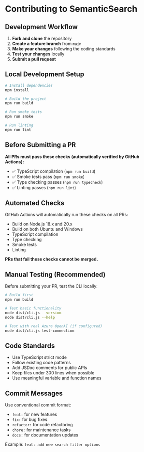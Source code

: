 # Contributing to SemanticSearch

## Development Workflow

1. **Fork and clone** the repository
2. **Create a feature branch** from `main`
3. **Make your changes** following the coding standards
4. **Test your changes** locally
5. **Submit a pull request**

## Local Development Setup

```bash
# Install dependencies
npm install

# Build the project
npm run build

# Run smoke tests
npm run smoke

# Run linting
npm run lint
```

## Before Submitting a PR

**All PRs must pass these checks (automatically verified by GitHub Actions):**
- ✅ TypeScript compilation (`npm run build`)
- ✅ Smoke tests pass (`npm run smoke`)
- ✅ Type checking passes (`npm run typecheck`)
- ✅ Linting passes (`npm run lint`)

## Automated Checks

GitHub Actions will automatically run these checks on all PRs:
- Build on Node.js 18.x and 20.x
- Build on both Ubuntu and Windows
- TypeScript compilation
- Type checking
- Smoke tests
- Linting

**PRs that fail these checks cannot be merged.**

## Manual Testing (Recommended)

Before submitting your PR, test the CLI locally:

```bash
# Build first
npm run build

# Test basic functionality
node dist/cli.js --version
node dist/cli.js --help

# Test with real Azure OpenAI (if configured)
node dist/cli.js test-connection
```

## Code Standards

- Use TypeScript strict mode
- Follow existing code patterns
- Add JSDoc comments for public APIs
- Keep files under 300 lines when possible
- Use meaningful variable and function names

## Commit Messages

Use conventional commit format:
- `feat:` for new features
- `fix:` for bug fixes  
- `refactor:` for code refactoring
- `chore:` for maintenance tasks
- `docs:` for documentation updates

Example: `feat: add new search filter options`
